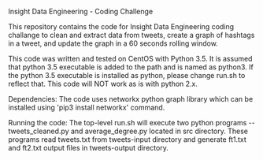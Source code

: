 Insight Data Engineering - Coding Challenge

This repository contains the code for Insight Data Engineering coding challange to clean and extract data from 
tweets, create a graph of hashtags in a tweet, and update the graph in a 60 seconds rolling window. 

This code was written and tested on CentOS with Python 3.5. It is assumed that python 3.5 executable is added to the path and is named as python3. If the python 3.5 executable is installed as python, please change run.sh to reflect that. This code will NOT work as is with python 2.x.

Dependencies:
The code uses networkx python graph library which can be installed using 'pip3 install networkx' command.

Running the code:
The top-level run.sh will execute two python programs -- tweets_cleaned.py and average_degree.py located in src directory.
These programs read tweets.txt from tweets-input directory and generate ft1.txt and ft2.txt output files in tweets-output directory.
